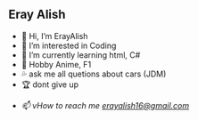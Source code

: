 ## Eray Alish



- 👋  </h2>Hi, I’m ErayAlish</h2>
- 👀  </h2>I’m interested in Coding</h2>
- 🌱  </h2>I’m currently learning html, C#</h2>
- 💯  </h2>Hobby Anime, F1</h2>
- 💦  </h2>ask me all quetions about cars (JDM)</h2>
- 🏆  </h2>dont give up<p><i>
- 📫  vHow to reach me erayalish16@gmail.com</h2>


<!---
ErayAlish/ErayAlish is a ✨ special ✨ repository because its `README.md` (this file) appears on your GitHub profile.
You can click the Preview link to take a look at your changes.
--->
